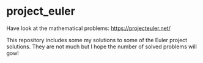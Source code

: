 # project_euler

Have look at the mathematical problems:
https://projecteuler.net/

This repository includes some my solutions to some of the Euler project solutions. They are not much but 
I hope the number of solved problems will gow!
